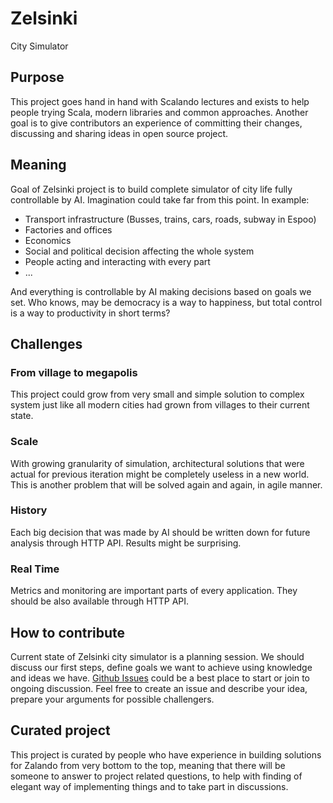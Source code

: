 # Zelsinki
City Simulator

## Purpose

This project goes hand in hand with Scalando lectures and exists to help people trying Scala, modern libraries and common approaches.
Another goal is to give contributors an experience of committing their changes, discussing and sharing ideas in open source project.

## Meaning

Goal of Zelsinki project is to build complete simulator of city life fully controllable by AI. 
Imagination could take far from this point. In example:
- Transport infrastructure (Busses, trains, cars, roads, subway in Espoo)
- Factories and offices
- Economics
- Social and political decision affecting the whole system
- People acting and interacting with every part
- ...

And everything is controllable by AI making decisions based on goals we set. Who knows, may be democracy is a way to happiness,
but total control is a way to productivity in short terms?

## Challenges

### From village to megapolis

This project could grow from very small and simple solution to complex system just like all modern cities had grown from villages to their current state.

### Scale

With growing granularity of simulation, architectural solutions that were actual for previous iteration might be completely
useless in a new world. This is another problem that will be solved again and again, in agile manner.

### History
Each big decision that was made by AI should be written down for future analysis through HTTP API. Results might be surprising.

### Real Time

Metrics and monitoring are important parts of every application. They should be also available through HTTP API.

## How to contribute

Current state of Zelsinki city simulator is a planning session. We should discuss our first steps, define goals we want to achieve using knowledge and ideas
we have. [Github Issues](https://github.com/Scalando/Zelsinki/issues) could be a best place to start or join to ongoing discussion. Feel free to create an issue
and describe your idea, prepare your arguments for possible challengers.

## Curated project

This project is curated by people who have experience in building solutions for Zalando from very bottom to the top,
meaning that there will be someone to answer to project related questions, to help with finding of elegant way of implementing things and to take part in discussions.
